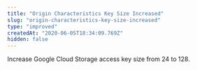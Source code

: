 ```yaml
---
title: "Origin Characteristics Key Size Increased"
slug: "origin-characteristics-key-size-increased"
type: "improved"
createdAt: "2020-06-05T18:34:09.769Z"
hidden: false
---
```

Increase Google Cloud Storage access key size from 24 to 128.